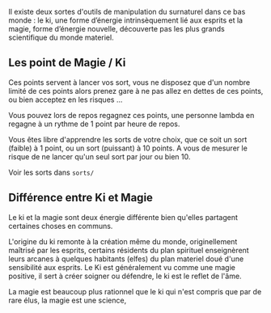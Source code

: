 Il existe deux sortes d'outils de manipulation du surnaturel dans ce bas monde : le ki, une forme d’énergie intrinsèquement lié aux esprits et la magie, forme d’énergie nouvelle, découverte pas les plus grands scientifique du monde materiel. 

## Les point de Magie / Ki
Ces points servent à lancer vos sort, vous ne disposez que d'un nombre limité de ces points alors prenez gare à ne pas allez en dettes de ces points, ou bien acceptez en les risques ...

Vous pouvez lors de repos regagnez ces points, une personne lambda en regagne à un rythme de 1 point par heure de repos.

Vous êtes libre d'apprendre les sorts de votre choix, que ce soit un sort (faible) à 1 point, ou un sort (puissant) à 10 points. A vous de mesurer le risque de ne lancer qu'un seul sort par jour ou bien 10.

Voir les sorts dans `sorts/`

## Différence entre Ki et Magie
Le ki et la magie sont deux énergie différente bien qu'elles partagent certaines choses en communs.

L'origine du ki remonte à la création même du monde, originellement maîtrisé par les esprits, certains résidents du plan spirituel enseignèrent leurs arcanes à quelques habitants (elfes) du plan materiel doué d'une sensibilité aux esprits.
Le Ki est généralement vu comme une magie positive, il sert à créer soigner ou défendre, le ki est le reflet de l'âme.

La magie est beaucoup plus rationnel que le ki qui n'est compris que par de rare élus, la magie est une science, 